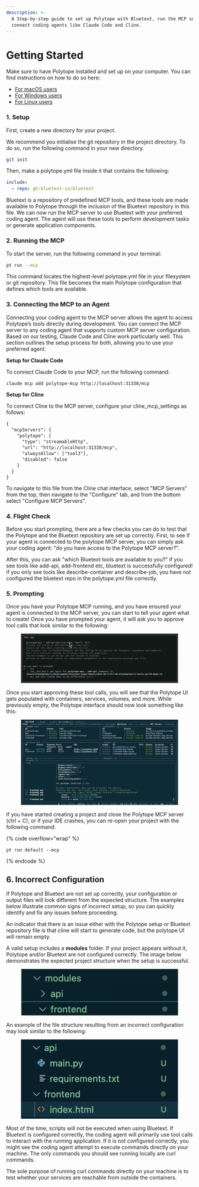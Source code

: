 ```yaml
---
description: >-
  A Step-by-step guide to set up Polytope with Bluetext, run the MCP server, and
  connect coding agents like Claude Code and Cline.
---
```


# Getting Started

Make sure to have Polytope installed and set up on your computer. You can find instructions on how to do so here:

* [For macOS users](../polytope/installation-for-macos-users.md)
* [For Windows users](../polytope/installation-for-windows-users.md)
* [For Linux users](../polytope/installation-for-linux-users.md)

### 1. Setup

First, create a new directory for your project. &#x20;

We recommend you initialise the git repository in the project directory. To do so, run the following command in your new directory.

```bash
git init
```

Then, make a polytope.yml file inside it that contains the following:

```yaml
include:
  - repo: gh:bluetext-io/bluetext
```

Bluetext is a repository of predefined MCP tools, and these tools are made available to Polytope through the inclusion of the Bluetext repository in this file. We can now run the MCP server to use Bluetext with your preferred coding agent. The agent will use these tools to perform development tasks or generate application components.

### 2. Running the MCP

To start the server, run the following command in your terminal:

```bash
pt run --mcp
```

This command locates the highest-level polytope.yml file in your filesystem or git repository. This file becomes the main Polytope configuration that defines which tools are available.&#x20;

### 3. Connecting the MCP to an Agent

Connecting your coding agent to the MCP server allows the agent to access Polytope’s tools directly during development. You can connect the MCP server to any coding agent that supports custom MCP server configuration. Based on our testing, Claude Code and Cline work particularly well. This section outlines the setup process for both, allowing you to use your preferred agent.

**Setup for Claude Code**

To connect Claude Code to your MCP, run the following command:&#x20;

```
claude mcp add polytope-mcp http://localhost:31338/mcp
```

**Setup for Cline**

To connect Cline to the MCP server, configure your cline\_mcp\_settings as follows:

```
{
  "mcpServers": {
    "polytope": {
      "type": "streamableHttp",
      "url": "http://localhost:31338/mcp",
      "alwaysAllow": ["tool3"],
      "disabled": false
    }
  }
}
```

To navigate to this file from the Cline chat interface, select "MCP Servers" from the top, then navigate to the "Configure" tab, and from the bottom select "Configure MCP Servers".&#x20;

### 4. Flight Check

Before you start prompting, there are a few checks you can do to test that the Polytope and the Bluetext repository are set up correctly. First, to see if your agent is connected to the polytope MCP server, you can simply ask your coding agent: "do you have access to the Polytope MCP server?".&#x20;

After this, you can ask "which Bluetext tools are available to you?" if you see tools like add-api, add-frontend etc, bluetext is successfully configured! if you only see tools like describe-container and describe-job, you have not configured the bluetext repo in the polytope.yml file correctly.

### 5. Prompting

Once you have your Polytope MCP running, and you have ensured your agent is connected to the MCP server, you can start to tell your agent what to create! Once you have prompted your agent, it will ask you to approve tool calls that look similar to the following:&#x20;

<figure><img src="../.gitbook/assets/Screenshot 2025-10-23 at 10.51.31.png" alt=""><figcaption></figcaption></figure>

Once you start approving these tool calls, you will see that the Polytope UI gets populated with containers, services, volumes, and more. While previously empty, the Polytope interface should now look something like this:

<figure><img src="../.gitbook/assets/Screenshot 2025-10-23 at 11.00.38.png" alt=""><figcaption></figcaption></figure>

If you have started creating a project and close the Polytope MCP server (ctrl + C), or if your IDE crashes, you can re-open your project with the following command:

{% code overflow="wrap" %}
```markup
pt run default --mcp
```
{% endcode %}

## 6. Incorrect Configuration

If Polytope and Bluetext are not set up correctly, your configuration or output files will look different from the expected structure. The examples below illustrate common signs of incorrect setup, so you can quickly identify and fix any issues before proceeding.

An indicator that there is an issue either with the Polytope setup or Bluetext repository file is that cline will start to generate code, but the polytope UI will remain empty.&#x20;

A valid setup includes a **modules** folder. If your project appears without it, Polytope and/or Bluetext are not configured correctly. The image below demonstrates the expected project structure when the setup is successful.

<div data-full-width="true"><figure><img src="../.gitbook/assets/Screenshot 2025-10-23 at 12.57.33.png" alt="" width="563"><figcaption></figcaption></figure></div>



An example of the file structure resulting from an incorrect configuration may look similar to the following:&#x20;

<figure><img src="../.gitbook/assets/Screenshot 2025-10-23 at 13.25.32.png" alt=""><figcaption></figcaption></figure>



Most of the time, scripts will not be executed when using Bluetext. If Bluetext is configured correctly, the coding agent will primarily use tool calls to interact with the running application. If it is not configured correctly, you might see the coding agent attempt to execute commands directly on your machine. The only commands you should see running locally are curl commands.

The sole purpose of running curl commands directly on your machine is to test whether your services are reachable from outside the containers.

